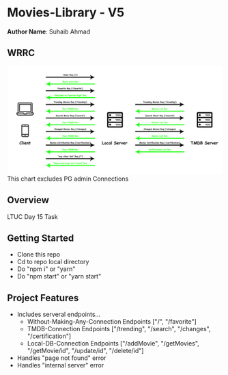 # Movies-Library - V5

**Author Name**: Suhaib Ahmad

## WRRC

![WRRC](assets/imgs/wrrc.jpg)
This chart excludes PG admin Connections

## Overview

LTUC Day 15 Task

## Getting Started

* Clone this repo
* Cd to repo local directory
* Do "npm i" or "yarn"
* Do "npm start" or "yarn start"

## Project Features

* Includes serveral endpoints...
  * Without-Making-Any-Connection Endpoints ["/", "/favorite"]
  * TMDB-Connection Endpoints ["/trending", "/search", "/changes", "/certification"]
  * Local-DB-Connection Endpoints ["/addMovie", "/getMovies", "/getMovie/id", "/update/id", "/delete/id"]
* Handles "page not found" error
* Handles "internal server" error
